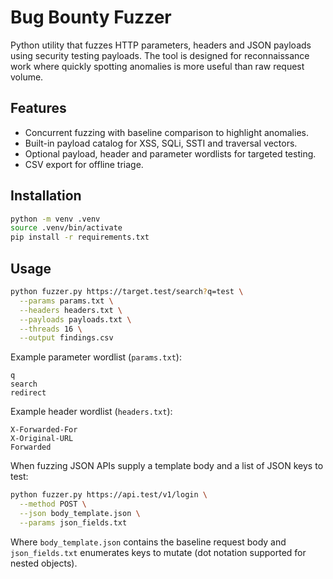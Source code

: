 # Bug Bounty Fuzzer

Python utility that fuzzes HTTP parameters, headers and JSON payloads using
security testing payloads.  The tool is designed for reconnaissance work where
quickly spotting anomalies is more useful than raw request volume.

## Features

- Concurrent fuzzing with baseline comparison to highlight anomalies.
- Built-in payload catalog for XSS, SQLi, SSTI and traversal vectors.
- Optional payload, header and parameter wordlists for targeted testing.
- CSV export for offline triage.

## Installation

```bash
python -m venv .venv
source .venv/bin/activate
pip install -r requirements.txt
```

## Usage

```bash
python fuzzer.py https://target.test/search?q=test \
  --params params.txt \
  --headers headers.txt \
  --payloads payloads.txt \
  --threads 16 \
  --output findings.csv
```

Example parameter wordlist (`params.txt`):

```
q
search
redirect
```

Example header wordlist (`headers.txt`):

```
X-Forwarded-For
X-Original-URL
Forwarded
```

When fuzzing JSON APIs supply a template body and a list of JSON keys to test:

```bash
python fuzzer.py https://api.test/v1/login \
  --method POST \
  --json body_template.json \
  --params json_fields.txt
```

Where `body_template.json` contains the baseline request body and
`json_fields.txt` enumerates keys to mutate (dot notation supported for nested
objects).
